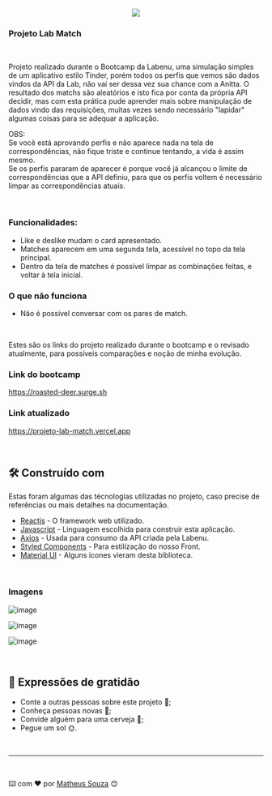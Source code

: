 <h1 align="center">
   <img src="https://user-images.githubusercontent.com/99031516/225057149-339d287b-8b03-4dad-bbe1-939161837e6e.png">
  
</h1>

### Projeto Lab Match

</br>

Projeto realizado durante o Bootcamp da Labenu, uma simulação simples de um aplicativo estilo Tinder, porém todos os perfis que vemos são dados vindos da API da Lab, não vai ser dessa vez sua chance com a Anitta.
O resultado dos matchs são aleatórios e isto fica por conta da própria API decidir, mas com esta prática pude aprender mais sobre manipulação de dados vindo das requisições, muitas vezes sendo necessário "lapidar" algumas coisas para se adequar a aplicação.

OBS:
</br>
Se você está aprovando perfis e não aparece nada na tela de correspondências, não fique triste e continue tentando, a vida é assim mesmo.
</br>
Se os perfis pararam de aparecer é porque você já alcançou o limite de correspondências que a API definiu, para que os perfis voltem é necessário limpar as correspondências atuais.

</br>

### Funcionalidades:
- Like e deslike mudam o card apresentado.
- Matches aparecem em uma segunda tela, acessível no topo da tela principal.
- Dentro da tela de matches é possível limpar as combinações feitas, e voltar à tela inicial.

### O que não funciona
- Não é possível conversar com os pares de match.

</br>

Estes são os links do projeto realizado durante o bootcamp e o revisado atualmente, para possíveis comparações e noção de minha evolução.

### Link do bootcamp 

https://roasted-deer.surge.sh

### Link atualizado

https://projeto-lab-match.vercel.app

</br>

## 🛠️ Construído com

Estas foram algumas das técnologias utilizadas no projeto, caso precise de referências ou mais detalhes na documentação.

* [Reactjs](https://pt-br.reactjs.org) - O framework web utilizado.
* [Javascript](https://www.javascript.com) - Linguagem escolhida para construir esta aplicação.
* [Axios](https://www.npmjs.com/package/axios) - Usada para consumo da API criada pela Labenu.
* [Styled Components](https://styled-components.com) - Para estilização do nosso Front.
* [Material UI](https://mui.com/material-ui/material-icons/) - Alguns icones vieram desta biblioteca.

</br>

### Imagens

![image](https://user-images.githubusercontent.com/99031516/225057149-339d287b-8b03-4dad-bbe1-939161837e6e.png)

![image](https://user-images.githubusercontent.com/99031516/225058297-a87505f2-be8f-43c5-aa68-285109b54745.png)

![image](https://user-images.githubusercontent.com/99031516/225064281-03b4fc69-35c1-4e5a-bcdd-0abf1fa54756.png)

</br>

## 🎁 Expressões de gratidão

* Conte a outras pessoas sobre este projeto 📢;
* Conheça pessoas novas 💌;
* Convide alguém para uma cerveja 🍺;
* Pegue um sol 🌞.

</br>

---

</br>

⌨️ com ❤️ por [Matheus Souza](https://gist.github.com/matheus92as) 😊
